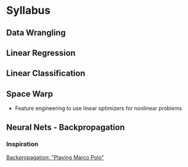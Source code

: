 # Syllabus

## Data Wrangling

## Linear Regression

## Linear Classification

## Space Warp

- Feature engineering to use linear optimizers for nonlinear problems

## Neural Nets - Backpropagation

### Inspiration

[Backpropagation: "Playing Marco Polo"](https://www.ted.com/talks/blaise_aguera_y_arcas_how_computers_are_learning_to_be_creative)